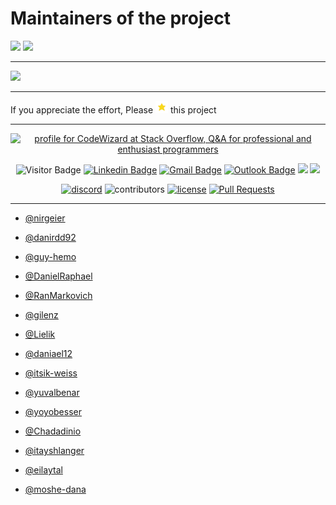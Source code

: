 # Maintainers of the project

  <img src="https://img.shields.io/github/forks/nirgeier/DevOps-Zero2Hero?style=social">&nbsp;<img src="https://img.shields.io/github/stars/nirgeier/DevOps-Zero2Hero?style=social">

---

![](resources/images/cover-rounded.png)

---

If you appreciate the effort, Please <img src="https://raw.githubusercontent.com/nirgeier/labs-assets/main/assets/images/star.png" height="20px"> this project

---
<div align="center">
    <a href="https://stackoverflow.com/users/1755598/codewizard"><img src="https://stackoverflow.com/users/flair/1755598.png" height="50" alt="profile for CodeWizard at Stack Overflow, Q&amp;A for professional and enthusiast programmers" title="profile for CodeWizard at Stack Overflow, Q&amp;A for professional and enthusiast programmers"></a>
  
  ![Visitor Badge](https://visitor-badge.laobi.icu/badge?page_id=nirgeier)
  [![Linkedin Badge](https://img.shields.io/badge/-nirgeier-blue?style=flat&logo=Linkedin&logoColor=white&link=https://www.linkedin.com/in/nirgeier/)](https://www.linkedin.com/in/nirgeier/) 
  [![Gmail Badge](https://img.shields.io/badge/-nirgeier@gmail.com-fcc624?style=flat&logo=Gmail&logoColor=red&link=mailto:nirgeier@gmail.com)](mailto:nirgeier@gmail.com) [![Outlook Badge](https://img.shields.io/badge/-nirg@codewizard.co.il-fcc624?style=flat&logo=microsoftoutlook&logoColor=blue&link=mailto:nirg@codewizard.co.il)](mailto:nirg@codewizard.co.il) 
  <img src="https://img.shields.io/github/followers/nirgeier?style=social">
  <img src="https://img.shields.io/github/stars/nirgeier?style=social">
  
  <a href="https://discord.gg/U6xW23Ss"><img src="https://img.shields.io/badge/discord-7289da.svg?style=plastic&logo=discord" alt="discord" style="height: 20px;"></a>
  <img src="https://img.shields.io/github/contributors-anon/nirgeier/DevOps-Zero2Hero?color=yellow&style=plastic" alt="contributors" style="height: 20px;"></a>
  <a href="https://opensource.org/licenses/Apache-2.0"><img src="https://img.shields.io/badge/apache%202.0-blue.svg?style=plastic&label=license" alt="license" style="height: 20px;"></a>
  <a href="https://github.com/nirgeier/DevOps-Zero2Hero/pulls"><img src="https://img.shields.io/github/issues-pr/nirgeier/DevOps-Zero2Hero?style=plastic&logo=pr" alt="Pull Requests" style="height: 20px;"></a> 

</div>

---
- [@nirgeier](https://github.com/nirgeier)

- [@danirdd92](https://github.com/danirdd92)
- [@guy-hemo](https://github.com/guy-hemo)
- [@DanielRaphael](https://github.com/DanielRaphael1)
- [@RanMarkovich](https://github.com/RanMarkovich)
- [@gilenz](https://github.com/gilenz)
- [@Lielik](https://github.com/Lielik)
- [@daniael12](https://github.com/daniael12)
- [@itsik-weiss](https://github.com/itsik-weiss)
- [@yuvalbenar](https://github.com/yuvalbenar)
- [@yoyobesser](https://github.com/yoyobesser)
- [@Chadadinio](https://github.com/Chadadinio)
- [@itayshlanger](https://github.com/itayshlanger)
- [@eilaytal](https://github.com/eilaytal)
- [@moshe-dana](https://github.com/moshedana058)

